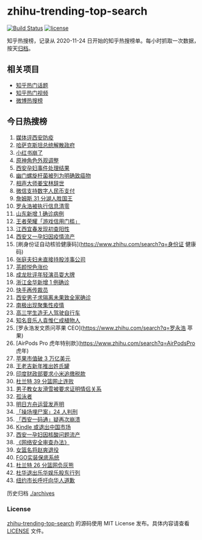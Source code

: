 # zhihu-trending-top-search

[![Build Status](https://github.com/justjavac/zhihu-trending-top-search/workflows/ci/badge.svg?branch=main)](https://github.com/justjavac/zhihu-trending-top-search/actions)
[![license](https://img.shields.io/github/license/justjavac/zhihu-trending-top-search)](https://github.com/justjavac/zhihu-trending-top-search/blob/main/LICENSE)

知乎热搜榜，记录从 2020-11-24 日开始的知乎热搜榜单。每小时抓取一次数据，按天[归档](./archives)。

## 相关项目

- [知乎热门话题](https://github.com/justjavac/zhihu-trending-hot-questions)
- [知乎热门视频](https://github.com/justjavac/zhihu-trending-hot-video)
- [微博热搜榜](https://github.com/justjavac/weibo-trending-hot-search)

## 今日热搜榜

<!-- BEGIN -->
<!-- 最后更新时间 Thu Jan 06 2022 23:07:13 GMT+0800 (China Standard Time) -->

1. [媒体评西安防疫](https://www.zhihu.com/search?q=西安疫情)
1. [哈萨克斯坦总统解散政府](https://www.zhihu.com/search?q=哈萨克斯坦)
1. [小红书崩了](https://www.zhihu.com/search?q=小红书崩了)
1. [原神角色外观调整](https://www.zhihu.com/search?q=原神)
1. [西安孕妇事件处理结果](https://www.zhihu.com/search?q=西安孕妇)
1. [幽门螺旋杆菌被列为明确致癌物](https://www.zhihu.com/search?q=幽门螺旋杆菌)
1. [相声大师姜宝林辞世](https://www.zhihu.com/search?q=姜宝林)
1. [微信支持数字人民币支付](https://www.zhihu.com/search?q=数字人民币)
1. [詹姆斯 31 分湖人胜国王](https://www.zhihu.com/search?q=湖人)
1. [罗永浩被执行信息清零](https://www.zhihu.com/search?q=罗永浩)
1. [山东新增 1 确诊病例](https://www.zhihu.com/search?q=山东疫情)
1. [王者荣耀「游戏信用门槛」](https://www.zhihu.com/search?q=王者荣耀)
1. [江西宜春发现初查阳性](https://www.zhihu.com/search?q=江西宜春疫情)
1. [西安又一孕妇因疫情流产](https://www.zhihu.com/search?q=西安孕妇流产)
1. [刷身份证自动核验健康码](https://www.zhihu.com/search?q=身份证 健康码)
1. [张庭夫妇未直接持股涉事公司](https://www.zhihu.com/search?q=张庭夫妇)
1. [茶颜悦色涨价](https://www.zhihu.com/search?q=茶颜悦色)
1. [成龙批评年轻演员耍大牌](https://www.zhihu.com/search?q=成龙批评年轻演员)
1. [浙江金华新增 1 例确诊](https://www.zhihu.com/search?q=浙江疫情)
1. [快手再传裁员](https://www.zhihu.com/search?q=快手裁员)
1. [西安男子求隔离未果致全家确诊](https://www.zhihu.com/search?q=西安男子求隔离)
1. [南极出现聚集性疫情](https://www.zhihu.com/search?q=南极疫情)
1. [高三学生造无人驾驶自行车](https://www.zhihu.com/search?q=无人驾驶自行车)
1. [知名音乐人袁惟仁成植物人](https://www.zhihu.com/search?q=袁惟仁)
1. [罗永浩发文质问苹果 CEO](https://www.zhihu.com/search?q=罗永浩 苹果)
1. [AirPods Pro 虎年特别款](https://www.zhihu.com/search?q=AirPodsPro 虎年)
1. [苹果市值破 3 万亿美元](https://www.zhihu.com/search?q=苹果市值)
1. [王老吉新年推出姓氏罐](https://www.zhihu.com/search?q=王老吉)
1. [印度财政部要求小米追缴税款](https://www.zhihu.com/search?q=小米)
1. [杜兰特 39 分篮网止连败](https://www.zhihu.com/search?q=篮网)
1. [男子教女友滑雪被要求证明情侣关系](https://www.zhihu.com/search?q=云佛山滑雪场)
1. [孤泳者](https://www.zhihu.com/search?q=孤泳者)
1. [明日方舟运营发声明](https://www.zhihu.com/search?q=明日方舟)
1. [「操场埋尸案」24 人判刑](https://www.zhihu.com/search?q=操场埋尸案)
1. [「西安一码通」疑再次崩溃](https://www.zhihu.com/search?q=西安一码通)
1. [Kindle 或退出中国市场](https://www.zhihu.com/search?q=Kindle)
1. [西安一孕妇因核酸问题流产](https://www.zhihu.com/search?q=西安孕妇)
1. [《网络安全审查办法》](https://www.zhihu.com/search?q=网络安全审查办法)
1. [女篮名将赵爽退役](https://www.zhihu.com/search?q=赵爽)
1. [FGO实装保底系统](https://www.zhihu.com/search?q=fgo)
1. [杜兰特 26 分篮网负灰熊](https://www.zhihu.com/search?q=篮网)
1. [杜华退出乐华娱乐股东行列](https://www.zhihu.com/search?q=杜华)
1. [纽约市长呼吁向华人道歉](https://www.zhihu.com/search?q=纽约市长道歉)

<!-- END -->

历史归档 [./archives](./archives)

### License

[zhihu-trending-top-search](https://github.com/justjavac/zhihu-trending-top-search)
的源码使用 MIT License 发布。具体内容请查看 [LICENSE](./LICENSE) 文件。
